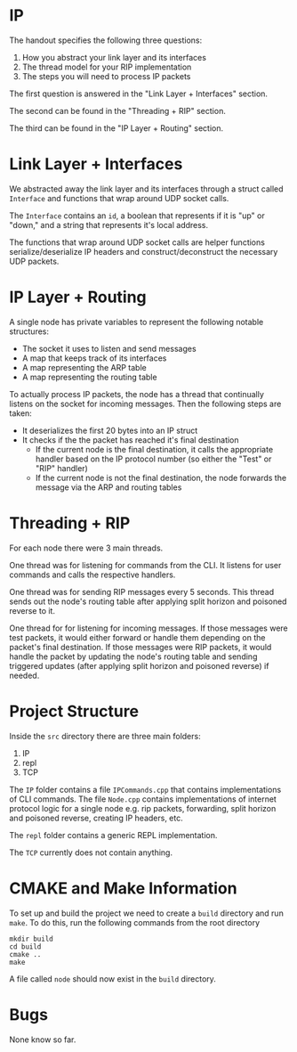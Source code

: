 # IP

The handout specifies the following three questions:
1. How you abstract your link layer and its interfaces
2. The thread model for your RIP implementation
3. The steps you will need to process IP packets

The first question is answered in the "Link Layer + Interfaces" section.

The second can be found in the "Threading + RIP" section.

The third can be found in the "IP Layer + Routing" section.

# Link Layer + Interfaces

We abstracted away the link layer and its interfaces through a struct called ```Interface``` and functions that wrap around UDP socket calls. 

The ```Interface``` contains an ```id```, a boolean that represents if it is "up" or "down," and a string that represents it's local address. 

The functions that wrap around UDP socket calls are helper functions serialize/deserialize IP headers and construct/deconstruct the necessary UDP packets.

# IP Layer + Routing

A single node has private variables to represent the following notable structures:
- The socket it uses to listen and send messages
- A map that keeps track of its interfaces
- A map representing the ARP table
- A map representing the routing table

To actually process IP packets, the node has a thread that continually listens on the socket for incoming messages. Then the following steps are taken:
- It deserializes the first 20 bytes into an IP struct
- It checks if the the packet has reached it's final destination
  - If the current node is the final destination, it calls the appropriate handler based on the IP protocol number (so either the "Test" or "RIP" handler)
  - If the current node is not the final destination, the node forwards the message via the ARP and routing tables

# Threading + RIP

For each node there were 3 main threads. 

One thread was for listening for commands from the CLI. It listens for user commands and calls the respective handlers. 

One thread was for sending RIP messages every 5 seconds. This thread sends out the node's routing table after applying split horizon and poisoned reverse to it. 

One thread for for listening for incoming messages. If those messages were test packets, it would either forward or handle them depending on the packet's final destination. If those messages were RIP packets, it would handle the packet by updating the node's routing table and sending triggered updates (after applying split horizon and poisoned reverse) if needed.

# Project Structure

Inside the ```src``` directory there are three main folders: 

1. IP
2. repl
3. TCP

The ```IP``` folder contains a file ```IPCommands.cpp``` that contains implementations of CLI commands. The file ```Node.cpp``` contains implementations of internet protocol logic for a single node e.g. rip packets, forwarding, split horizon and poisoned reverse, creating IP headers, etc.

The ```repl``` folder contains a generic REPL implementation.

The ```TCP``` currently does not contain anything.

# CMAKE and Make Information

To set up and build the project we need to create a ```build``` directory and run ```make```. To do this, run the following commands from the root directory
```
mkdir build 
cd build
cmake ..
make
```
A file called ```node``` should now exist in the ```build``` directory.

# Bugs

None know so far.
